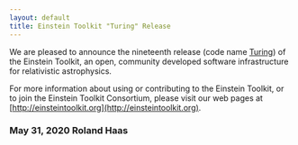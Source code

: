 ```yaml
---
layout: default
title: Einstein Toolkit "Turing" Release
---
```

We are pleased to announce the nineteenth release (code name
[Turing](https://en.wikipedia.org/wiki/Alan_Turing)) of the
Einstein Toolkit, an open, community developed software infrastructure for
relativistic astrophysics.

For more information about using or contributing to the Einstein Toolkit, or to
join the Einstein Toolkit Consortium, please visit our web pages at
[http://einsteintoolkit.org](http://einsteintoolkit.org).

### May 31, 2020 Roland Haas
